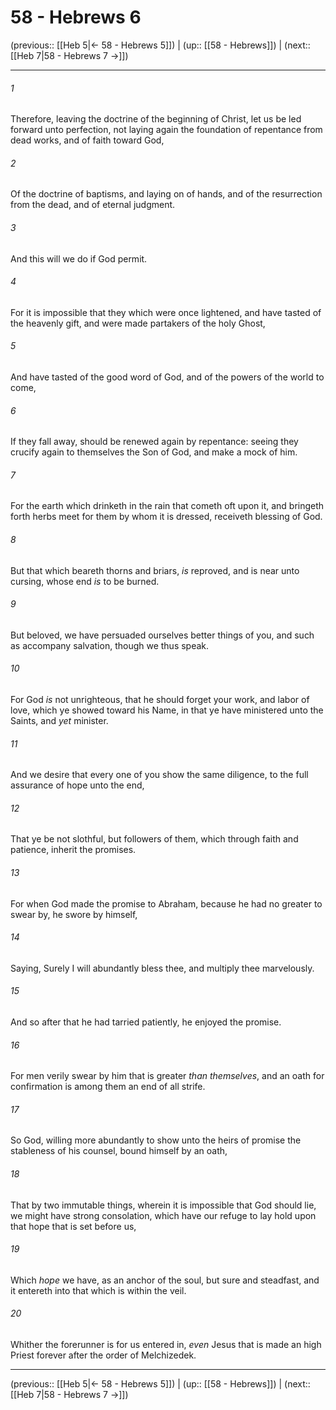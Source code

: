 # 58 - Hebrews 6

(previous:: [[Heb 5|← 58 - Hebrews 5]]) | (up:: [[58 - Hebrews]]) | (next:: [[Heb 7|58 - Hebrews 7 →]])

***


###### 1 
Therefore, leaving the doctrine of the beginning of Christ, let us be led forward unto perfection, not laying again the foundation of repentance from dead works, and of faith toward God, 

###### 2 
Of the doctrine of baptisms, and laying on of hands, and of the resurrection from the dead, and of eternal judgment. 

###### 3 
And this will we do if God permit. 

###### 4 
For it is impossible that they which were once lightened, and have tasted of the heavenly gift, and were made partakers of the holy Ghost, 

###### 5 
And have tasted of the good word of God, and of the powers of the world to come, 

###### 6 
If they fall away, should be renewed again by repentance: seeing they crucify again to themselves the Son of God, and make a mock of him. 

###### 7 
For the earth which drinketh in the rain that cometh oft upon it, and bringeth forth herbs meet for them by whom it is dressed, receiveth blessing of God. 

###### 8 
But that which beareth thorns and briars, _is_ reproved, and is near unto cursing, whose end _is_ to be burned. 

###### 9 
But beloved, we have persuaded ourselves better things of you, and such as accompany salvation, though we thus speak. 

###### 10 
For God _is_ not unrighteous, that he should forget your work, and labor of love, which ye showed toward his Name, in that ye have ministered unto the Saints, and _yet_ minister. 

###### 11 
And we desire that every one of you show the same diligence, to the full assurance of hope unto the end, 

###### 12 
That ye be not slothful, but followers of them, which through faith and patience, inherit the promises. 

###### 13 
For when God made the promise to Abraham, because he had no greater to swear by, he swore by himself, 

###### 14 
Saying, Surely I will abundantly bless thee, and multiply thee marvelously. 

###### 15 
And so after that he had tarried patiently, he enjoyed the promise. 

###### 16 
For men verily swear by him that is greater _than themselves_, and an oath for confirmation is among them an end of all strife. 

###### 17 
So God, willing more abundantly to show unto the heirs of promise the stableness of his counsel, bound himself by an oath, 

###### 18 
That by two immutable things, wherein it is impossible that God should lie, we might have strong consolation, which have our refuge to lay hold upon that hope that is set before us, 

###### 19 
Which _hope_ we have, as an anchor of the soul, but sure and steadfast, and it entereth into that which is within the veil. 

###### 20 
Whither the forerunner is for us entered in, _even_ Jesus that is made an high Priest forever after the order of Melchizedek.

***

(previous:: [[Heb 5|← 58 - Hebrews 5]]) | (up:: [[58 - Hebrews]]) | (next:: [[Heb 7|58 - Hebrews 7 →]])
